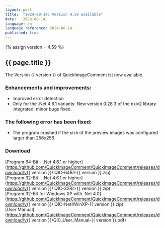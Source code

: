 ```yaml
---
layout: post
title:  "2024-08-14: Version 4.59 available"
date:   2024-08-14
language: en
language_reference: 2024-08-14
published: true
---
```

{% assign version = 4.59 %}

## {{ page.title }}

The Version {{ version }} of QuickImageComment ist now available.

### Enhancements and improvements:

* Improved error detection
* Only for the .Net 4.6.1 variants: New version 0.28.3 of the exiv2 library integrated: minor bugs fixed.

### The following error has been fixed:

* The program crashed if the size of the preview images was configured larger than 256x256.

### Download

[Program 64-Bit - .Net 4.6.1 or higher](https://github.com/QuickImageComment/QuickImageComment/releases/download/v{{ version }}/
QIC-64Bit-{{ version }}.zip)<br>
[Program 32-Bit - .Net 4.6.1 or higher](https://github.com/QuickImageComment/QuickImageComment/releases/download/v{{ version }}/
QIC-32Bit-{{ version }}.zip)<br>
[Program 32-Bit for Windows XP with .Net 4.0](https://github.com/QuickImageComment/QuickImageComment/releases/download/v{{ version }}/
QIC-Net4WinXP-{{ version }}.zip)<br>
[User Manual](https://github.com/QuickImageComment/QuickImageComment/releases/download/v{{ version }}/QIC_User_Manual-{{ version }}.pdf)

